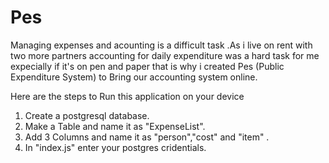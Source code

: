 # Pes
Managing expenses and acounting is a difficult task .As i live on rent with two more partners accounting for daily expenditure was a hard task for me expecially if it's on pen and paper that is why i created Pes (Public Expenditure System) to Bring our accounting system online.

Here are the steps to Run this application on your device

1. Create a postgresql database.
2. Make a Table and name it as "ExpenseList".
3. Add 3 Columns and name it as "person","cost" and "item" .
4. In "index.js" enter your postgres cridentials.
